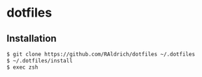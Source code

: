 # dotfiles

## Installation
```sh
$ git clone https://github.com/RAldrich/dotfiles ~/.dotfiles
$ ~/.dotfiles/install
$ exec zsh
```
